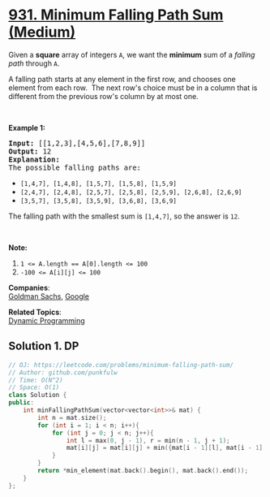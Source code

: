 # [931. Minimum Falling Path Sum (Medium)](https://leetcode.com/problems/minimum-falling-path-sum/)

<p>Given a <strong>square</strong> array of integers <code>A</code>, we want the <strong>minimum</strong> sum of a <em>falling path</em> through <code>A</code>.</p>

<p>A falling path starts at any element in the first row, and chooses one element from each row.&nbsp; The next row's choice must be in a column that is different from the previous row's column by at most one.</p>

<p>&nbsp;</p>

<p><strong>Example 1:</strong></p>

<pre><strong>Input: </strong><span id="example-input-1-1">[[1,2,3],[4,5,6],[7,8,9]]</span>
<strong>Output: </strong><span id="example-output-1">12</span>
<strong>Explanation: </strong>
The possible falling paths are:
</pre>

<ul>
	<li><code>[1,4,7], [1,4,8], [1,5,7], [1,5,8], [1,5,9]</code></li>
	<li><code>[2,4,7], [2,4,8], [2,5,7], [2,5,8], [2,5,9], [2,6,8], [2,6,9]</code></li>
	<li><code>[3,5,7], [3,5,8], [3,5,9], [3,6,8], [3,6,9]</code></li>
</ul>

<p>The falling path with the smallest sum is <code>[1,4,7]</code>, so the answer is <code>12</code>.</p>

<p>&nbsp;</p>

<p><strong>Note:</strong></p>

<ol>
	<li><code>1 &lt;= A.length == A[0].length &lt;= 100</code></li>
	<li><code>-100 &lt;= A[i][j] &lt;= 100</code></li>
</ol>

**Companies**:  
[Goldman Sachs](https://leetcode.com/company/goldman-sachs), [Google](https://leetcode.com/company/google)

**Related Topics**:  
[Dynamic Programming](https://leetcode.com/tag/dynamic-programming/)

## Solution 1. DP

```cpp
// OJ: https://leetcode.com/problems/minimum-falling-path-sum/
// Author: github.com/punkfulw
// Time: O(N^2)
// Space: O(1)
class Solution {
public:
    int minFallingPathSum(vector<vector<int>>& mat) {
        int n = mat.size();
        for (int i = 1; i < n; i++){
            for (int j = 0; j < n; j++){
                int l = max(0, j - 1), r = min(n - 1, j + 1);
                mat[i][j] = mat[i][j] + min({mat[i - 1][l], mat[i - 1][j], mat[i - 1][r]});
            }
        }
        return *min_element(mat.back().begin(), mat.back().end());
    }
};
```

